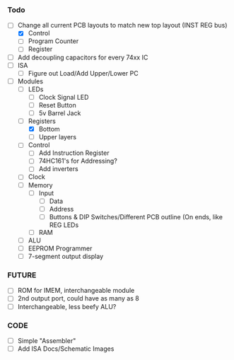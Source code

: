### Todo
- [ ] Change all current PCB layouts to match new top layout (INST REG bus)
  - [x] Control
  - [ ] Program Counter
  - [ ] Register
- [ ] Add decoupling capacitors for every 74xx IC
- [ ] ISA
  - [ ] Figure out Load/Add Upper/Lower PC
- [ ] Modules
  - [ ] LEDs
    - [ ] Clock Signal LED
    - [ ] Reset Button
    - [ ] 5v Barrel Jack
  - [ ] Registers
    - [X] Bottom
    - [ ] Upper layers
  - [ ] Control
    - [ ] Add Instruction Register
    - [ ] 74HC161's for Addressing?
    - [ ] Add inverters
  - [ ] Clock
  - [ ] Memory
    - [ ] Input
      - [ ] Data
      - [ ] Address
      - [ ] Buttons & DIP Switches/Different PCB outline (On ends, like REG LEDs
    - [ ] RAM
  - [ ] ALU
  - [ ] EEPROM Programmer
  - [ ] 7-segment output display

### FUTURE
- [ ] ROM for IMEM, interchangeable module
- [ ] 2nd output port, could have as many as 8
- [ ] Interchangeable, less beefy ALU?

### CODE
- [ ] Simple "Assembler"
- [ ] Add ISA Docs/Schematic Images
